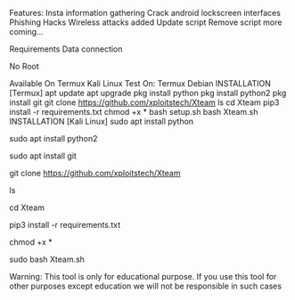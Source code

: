 Features:
Insta information gathering
Crack android lockscreen interfaces
Phishing Hacks
Wireless attacks added
Update script
Remove script
more coming...


Requirements
Data connection

No Root

Available On
Termux
Kali Linux
Test On:
Termux
Debian
INSTALLATION [Termux]
apt update
apt upgrade
pkg install python
pkg install python2
pkg install git
git clone https://github.com/xploitstech/Xteam
ls
cd Xteam
pip3 install -r requirements.txt
chmod +x *
bash setup.sh
bash Xteam.sh
INSTALLATION [Kali Linux]
sudo apt install python

sudo apt install python2

sudo apt install git

git clone https://github.com/xploitstech/Xteam

ls

cd Xteam

pip3 install -r requirements.txt

chmod +x *

sudo bash Xteam.sh


Warning:
This tool is only for educational purpose. If you use this tool for other purposes except education we will not be responsible in such cases
